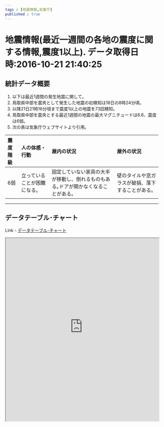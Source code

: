 ```yaml
--- 
tags : [地震情報,気象庁] 
published : true
---
```

# 地震情報(最近一週間の各地の震度に関する情報,震度1以上). データ取得日時:2016-10-21 21:40:25
## 統計データ概要
1. 以下は最近1週間の発生地震に関して。
1. 鳥取県中部を震央として発生した地震の初検知は18日の8時24分頃。
1. 以降21日21時16分頃まで震度1以上の地震を73回検知。
1. 鳥取県中部を震央とする最近1週間の地震の最大マグニチュードは6.6、震度は6弱。
1. 次の表は気象庁ウェブサイトより引用。

|震度階級|人の体感・行動|屋内の状況|屋外の状況|
|:-|:-|:-|:-|
|6弱|立っていることが困難になる。|固定していない家具の大半が移動し、倒れるものもある｡ドアが開かなくなることがある｡|壁のタイルや窓ガラスが破損、落下することがある。|

***
	
## データテーブル･チャート
Link - [データテーブル･チャート](http://knowledgevault.saecanet.com/charts/am-consulting.co.jp-20161021214022.html)
<iframe src="http://knowledgevault.saecanet.com/charts/am-consulting.co.jp-20161021214022.html" width="100%" height="600px"></iframe>